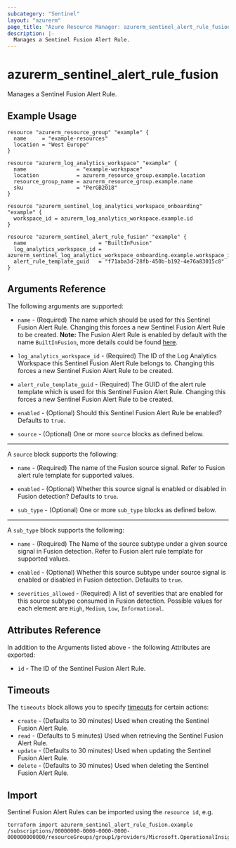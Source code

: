 ```yaml
---
subcategory: "Sentinel"
layout: "azurerm"
page_title: "Azure Resource Manager: azurerm_sentinel_alert_rule_fusion"
description: |-
  Manages a Sentinel Fusion Alert Rule.
---
```


# azurerm_sentinel_alert_rule_fusion

Manages a Sentinel Fusion Alert Rule.

## Example Usage

```hcl
resource "azurerm_resource_group" "example" {
  name     = "example-resources"
  location = "West Europe"
}

resource "azurerm_log_analytics_workspace" "example" {
  name                = "example-workspace"
  location            = azurerm_resource_group.example.location
  resource_group_name = azurerm_resource_group.example.name
  sku                 = "PerGB2018"
}

resource "azurerm_sentinel_log_analytics_workspace_onboarding" "example" {
  workspace_id = azurerm_log_analytics_workspace.example.id
}

resource "azurerm_sentinel_alert_rule_fusion" "example" {
  name                       = "BuiltInFusion"
  log_analytics_workspace_id = azurerm_sentinel_log_analytics_workspace_onboarding.example.workspace_id
  alert_rule_template_guid   = "f71aba3d-28fb-450b-b192-4e76a83015c8"
}
```

## Arguments Reference

The following arguments are supported:

* `name` - (Required) The name which should be used for this Sentinel Fusion Alert Rule. Changing this forces a new Sentinel Fusion Alert Rule to be created.
**Note:** The Fusion Alert Rule is enabled by default with the name `BuiltInFusion`, more details could be found [here](https://learn.microsoft.com/en-us/azure/sentinel/configure-fusion-rules#configure-scheduled-analytics-rules-for-fusion-detections).

* `log_analytics_workspace_id` - (Required) The ID of the Log Analytics Workspace this Sentinel Fusion Alert Rule belongs to. Changing this forces a new Sentinel Fusion Alert Rule to be created.

* `alert_rule_template_guid` - (Required) The GUID of the alert rule template which is used for this Sentinel Fusion Alert Rule. Changing this forces a new Sentinel Fusion Alert Rule to be created.

* `enabled` - (Optional) Should this Sentinel Fusion Alert Rule be enabled? Defaults to `true`.

* `source` - (Optional) One or more `source` blocks as defined below.

---

A `source` block supports the following:

* `name` - (Required) The name of the Fusion source signal. Refer to Fusion alert rule template for supported values.

* `enabled` - (Optional) Whether this source signal is enabled or disabled in Fusion detection? Defaults to `true`.

* `sub_type` - (Optional) One or more `sub_type` blocks as defined below.

---

A `sub_type` block supports the following:

* `name` - (Required) The Name of the source subtype under a given source signal in Fusion detection. Refer to Fusion alert rule template for supported values.

* `enabled` - (Optional) Whether this source subtype under source signal is enabled or disabled in Fusion detection. Defaults to `true`.

* `severities_allowed` - (Required) A list of severities that are enabled for this source subtype consumed in Fusion detection. Possible values for each element are `High`, `Medium`, `Low`, `Informational`.

## Attributes Reference

In addition to the Arguments listed above - the following Attributes are exported:

* `id` - The ID of the Sentinel Fusion Alert Rule.

## Timeouts

The `timeouts` block allows you to specify [timeouts](https://www.terraform.io/language/resources/syntax#operation-timeouts) for certain actions:

* `create` - (Defaults to 30 minutes) Used when creating the Sentinel Fusion Alert Rule.
* `read` - (Defaults to 5 minutes) Used when retrieving the Sentinel Fusion Alert Rule.
* `update` - (Defaults to 30 minutes) Used when updating the Sentinel Fusion Alert Rule.
* `delete` - (Defaults to 30 minutes) Used when deleting the Sentinel Fusion Alert Rule.

## Import

Sentinel Fusion Alert Rules can be imported using the `resource id`, e.g.

```shell
terraform import azurerm_sentinel_alert_rule_fusion.example /subscriptions/00000000-0000-0000-0000-000000000000/resourceGroups/group1/providers/Microsoft.OperationalInsights/workspaces/workspace1/providers/Microsoft.SecurityInsights/alertRules/rule1
```
